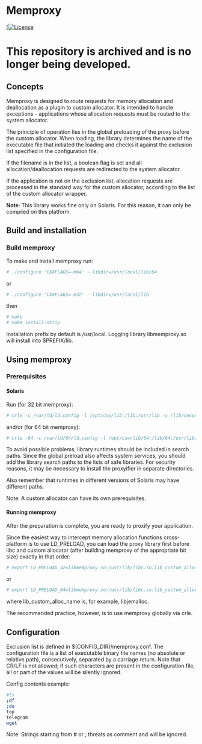 # Memproxy
[[![License](https://img.shields.io/badge/License-BSD%203--Clause-blue.svg)](https://github.com/yvoinov/memproxy/blob/main/LICENSE)

# This repository is archived and is no longer being developed.

## Concepts

Memproxy is designed to route requests for memory allocation and deallocation as a plugin to custom allocator. It is intended to handle exceptions - applications whose allocation requests must be routed to the system allocator.

The principle of operation lies in the global preloading of the proxy before the custom allocator. When loading, the library determines the name of the executable file that initiated the loading and checks it against the exclusion list specified in the configuration file.

If the filename is in the list, a boolean flag is set and all allocation/deallocation requests are redirected to the system allocator.

If the application is not on the exclusion list, allocation requests are processed in the standard way for the custom allocator, according to the list of the custom allocator wrapper.

**Note**: This library works fine only on Solaris. For this reason, it can only be compiled on this platform.

## Build and installation


### Build memproxy

To make and install memproxy run:

```sh
# ./configure 'CXXFLAGS=-m64' --libdir=/usr/local/lib/64
```
or

```sh
# ./configure 'CXXFLAGS=-m32' --libdir=/usr/local/lib
```
then

```sh
# make
# make install-strip
```
Installation prefix by default is /usr/local. Logging library libmemproxy.so will install into $PREFIX/lib.

## Using memproxy

### Prerequisites

#### Solaris
Run (for 32 bit memproxy):

```sh
# crle -c /var/ld/ld.config -l /opt/csw/lib:/lib:/usr/lib -s /lib/secure:/usr/lib/secure:/usr/lib:/usr/local/lib
```
and/or (for 64 bit memproxy):

```sh
# crle -64 -c /var/ld/64/ld.config -l /opt/csw/lib/64:/lib/64:/usr/lib/64 -s /lib/secure/64:/usr/lib/secure/64:/usr/local/lib/64
```

To avoid possible problems, library runtimes should be included in search paths. Since the global preload also affects system  services, you should add the library search paths to the lists of safe libraries. For security reasons, it may be necessary to install the proxyifier in separate directories.

Also  remember that runtimes in different versions of Solaris may have different paths.

Note: A custom allocator can have its own prerequisites.

#### Running memproxy
After the preparation is complete, you are ready to proxify your application.

Since  the  easiest  way to intercept memory allocation functions cross-platform
is    to   use   LD_PRELOAD,   you   can   load  the proxy library first before
libc  and custom allocator (after building memproxy of the appropriate bit size)
exactly in that order:

```sh
# export LD_PRELOAD_32=libmemproxy.so:/usr/lib/libc.so:lib_custom_alloc_name.so
```

or

```sh
# export LD_PRELOAD_64=libmemproxy.so:/usr/lib/libc.so:lib_custom_alloc_name.so
```

where lib_custom_alloc_name is, for example, libjemalloc.

The recommended practice, however, is to use memproxy globally via crle.

## Configuration

Exclusion list is defined in $(CONFIG_DIR)/memproxy.conf. The configuration file is a list of executable binary file names (no absolute or relative path), consecutively, separated by a carriage return. Note that CR/LF is not allowed; if such characters are present in the configuration file, all or part of the values will be silently ignored.

Config contents example:

```sh
#ls
;df
;du
top
telegram
wget
```
Note: Strings starting from # or ; threats as comment and will be ignored.
